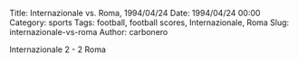 Title: Internazionale vs. Roma, 1994/04/24
Date: 1994/04/24 00:00
Category: sports
Tags: football, football scores, Internazionale, Roma
Slug: internazionale-vs-roma
Author: carbonero


Internazionale 2 - 2 Roma
